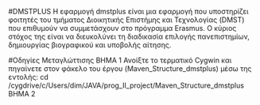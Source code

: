 #DMSTPLUS
Η εφαρμογή dmstplus είναι μια εφαρμογή που υποστηρίζει φοιτητές του τμήματος Διοικητικής Επιστήμης και Τεχνολογίας (DMST) 
που επιθυμούν να συμμετάσχουν στο πρόγραμμα Erasmus. Ο κύριος στόχος της είναι να διευκολύνει τη διαδικασία επιλογής πανεπιστημίων, 
δημιουργίας βιογραφικού και υποβολής αίτησης.

#Οδηγίες Μεταγλώττισης
ΒΗΜΑ 1
  Ανοίξτε το τερματικό Cygwin και πηγαίνετε στον φάκελο του έργου (Maven_Structure_dmstplus) μέσω της εντολής: 
         cd /cygdrive/c/Users/dim/JAVA/prog_II_project/Maven_Structure_dmstplus
ΒΗΜΑ 2 
